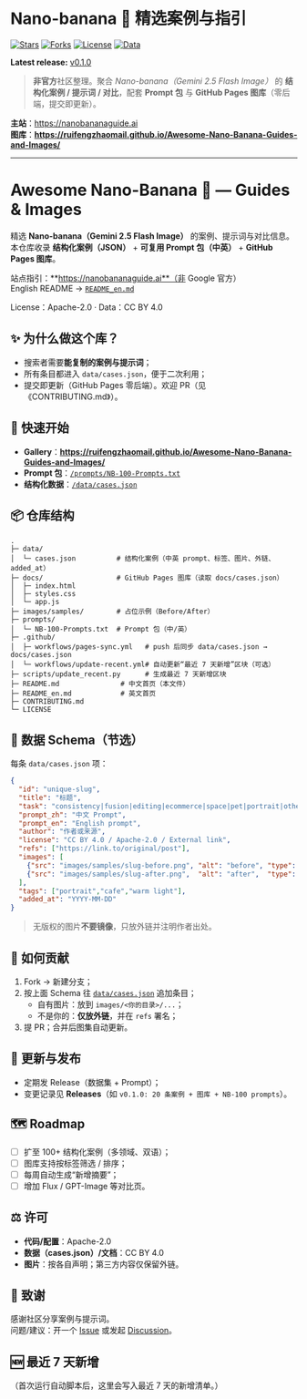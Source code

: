 # Nano-banana 🍌 精选案例与指引

[![Stars](https://img.shields.io/github/stars/ruifengzhaomail/Awesome-Nano-Banana-Guides-and-Images?style=flat-square)](../../stargazers)
[![Forks](https://img.shields.io/github/forks/ruifengzhaomail/Awesome-Nano-Banana-Guides-and-Images?style=flat-square)](../../fork)
[![License](https://img.shields.io/badge/license-Apache--2.0-blue?style=flat-square)](LICENSE)
[![Data](https://img.shields.io/badge/data-CC%20BY%204.0-green?style=flat-square)](LICENSE)

**Latest release:** [v0.1.0](../../releases/tag/v0.1.0)

> **非官方**社区整理。聚合 *Nano-banana（Gemini 2.5 Flash Image）* 的 **结构化案例 / 提示词 / 对比**，配套 **Prompt 包** 与 **GitHub Pages 图库**（零后端，提交即更新）。

**主站**：https://nanobananaguide.ai  
**图库**：**https://ruifengzhaomail.github.io/Awesome-Nano-Banana-Guides-and-Images/**

---

# Awesome Nano-Banana 🍌 — Guides & Images

精选 **Nano-banana（Gemini 2.5 Flash Image）** 的案例、提示词与对比信息。  
本仓库收录 **结构化案例（JSON）** + **可复用 Prompt 包（中英）** + **GitHub Pages 图库**。

站点指引：**https://nanobananaguide.ai**（非 Google 官方）  
English README → [`README_en.md`](README_en.md)

License：Apache-2.0 · Data：CC BY 4.0

## ✨ 为什么做这个库？
- 搜索者需要**能复制的案例与提示词**；
- 所有条目都进入 `data/cases.json`，便于二次利用；
- 提交即更新（GitHub Pages 零后端）。欢迎 PR（见《CONTRIBUTING.md》）。

## 🚀 快速开始
- **Gallery**：**https://ruifengzhaomail.github.io/Awesome-Nano-Banana-Guides-and-Images/**  
- **Prompt 包**：[`/prompts/NB-100-Prompts.txt`](prompts/NB-100-Prompts.txt)  
- **结构化数据**：[`/data/cases.json`](data/cases.json)

## 📦 仓库结构
```
.
├─ data/
│  └─ cases.json          # 结构化案例（中英 prompt、标签、图片、外链、added_at）
├─ docs/                  # GitHub Pages 图库（读取 docs/cases.json）
│  ├─ index.html
│  ├─ styles.css
│  └─ app.js
├─ images/samples/        # 占位示例（Before/After）
├─ prompts/
│  └─ NB-100-Prompts.txt  # Prompt 包（中/英）
├─ .github/
│  ├─ workflows/pages-sync.yml   # push 后同步 data/cases.json → docs/cases.json
│  └─ workflows/update-recent.yml# 自动更新“最近 7 天新增”区块（可选）
├─ scripts/update_recent.py      # 生成最近 7 天新增区块
├─ README.md               # 中文首页（本文件）
├─ README_en.md            # 英文首页
├─ CONTRIBUTING.md
└─ LICENSE
```

## 🧱 数据 Schema（节选）
每条 `data/cases.json` 项：
```json
{
  "id": "unique-slug",
  "title": "标题",
  "task": "consistency|fusion|editing|ecommerce|space|pet|portrait|other",
  "prompt_zh": "中文 Prompt",
  "prompt_en": "English prompt",
  "author": "作者或来源",
  "license": "CC BY 4.0 / Apache-2.0 / External link",
  "refs": ["https://link.to/original/post"],
  "images": [
    {"src": "images/samples/slug-before.png", "alt": "before", "type": "before"},
    {"src": "images/samples/slug-after.png",  "alt": "after",  "type": "after"}
  ],
  "tags": ["portrait","cafe","warm light"],
  "added_at": "YYYY-MM-DD"
}
```
> 无版权的图片**不要镜像**，只放外链并注明作者出处。

## 🙌 如何贡献
1. Fork → 新建分支；  
2. 按上面 Schema 往 [`data/cases.json`](data/cases.json) 追加条目；  
   - 自有图片：放到 `images/<你的目录>/...`；  
   - 不是你的：**仅放外链**，并在 `refs` 署名；  
3. 提 PR；合并后图集自动更新。

## 🔄 更新与发布
- 定期发 Release（数据集 + Prompt）；
- 变更记录见 **Releases**（如 `v0.1.0: 20 条案例 + 图库 + NB-100 prompts`）。

## 🗺️ Roadmap
- [ ] 扩至 100+ 结构化案例（多领域、双语）；  
- [ ] 图库支持按标签筛选 / 排序；  
- [ ] 每周自动生成“新增摘要”；  
- [ ] 增加 Flux / GPT-Image 等对比页。

## ⚖️ 许可
- **代码/配置**：Apache-2.0  
- **数据（cases.json）/文档**：CC BY 4.0  
- **图片**：按各自声明；第三方内容仅保留外链。

## 🙏 致谢
感谢社区分享案例与提示词。  
问题/建议：开一个 [Issue](../../issues) 或发起 [Discussion](../../discussions)。

## 🆕 最近 7 天新增
<!-- RECENT_START -->
（首次运行自动脚本后，这里会写入最近 7 天的新增清单。）
<!-- RECENT_END -->
